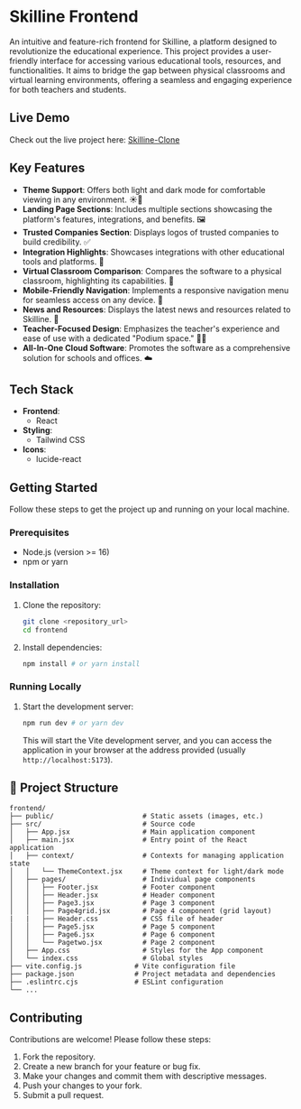 # Skilline Frontend 

An intuitive and feature-rich frontend for Skilline, a platform designed to revolutionize the educational experience. This project provides a user-friendly interface for accessing various educational tools, resources, and functionalities. It aims to bridge the gap between physical classrooms and virtual learning environments, offering a seamless and engaging experience for both teachers and students.

##  Live Demo

Check out the live project here: [Skilline-Clone](https://skill-line-clone.vercel.app/)

##  Key Features

- **Theme Support**: Offers both light and dark mode for comfortable viewing in any environment. ☀️🌙
- **Landing Page Sections**: Includes multiple sections showcasing the platform's features, integrations, and benefits. 🖼️
- **Trusted Companies Section**: Displays logos of trusted companies to build credibility. ✅
- **Integration Highlights**: Showcases integrations with other educational tools and platforms. 🔗
- **Virtual Classroom Comparison**: Compares the software to a physical classroom, highlighting its capabilities. 🏫
- **Mobile-Friendly Navigation**: Implements a responsive navigation menu for seamless access on any device. 📱
- **News and Resources**: Displays the latest news and resources related to Skilline. 📰
- **Teacher-Focused Design**: Emphasizes the teacher's experience and ease of use with a dedicated "Podium space." 🧑‍🏫
- **All-In-One Cloud Software**: Promotes the software as a comprehensive solution for schools and offices. ☁️

##  Tech Stack

- **Frontend**:
    - React
- **Styling**:
    - Tailwind CSS
- **Icons**:
    - lucide-react

##  Getting Started

Follow these steps to get the project up and running on your local machine.

### Prerequisites

- Node.js (version >= 16)
- npm or yarn

### Installation

1.  Clone the repository:

    ```bash
    git clone <repository_url>
    cd frontend
    ```

2.  Install dependencies:

    ```bash
    npm install # or yarn install
    ```

### Running Locally

1.  Start the development server:

    ```bash
    npm run dev # or yarn dev
    ```

    This will start the Vite development server, and you can access the application in your browser at the address provided (usually `http://localhost:5173`).

## 📂 Project Structure

```
frontend/
├── public/                      # Static assets (images, etc.)
├── src/                         # Source code
│   ├── App.jsx                  # Main application component
│   ├── main.jsx                 # Entry point of the React application
│   ├── context/                 # Contexts for managing application state
│   │   └── ThemeContext.jsx     # Theme context for light/dark mode
│   ├── pages/                   # Individual page components
│   │   ├── Footer.jsx           # Footer component
│   │   ├── Header.jsx           # Header component
│   │   ├── Page3.jsx            # Page 3 component
│   │   ├── Page4grid.jsx        # Page 4 component (grid layout)
|   |   ├── Header.css           # CSS file of header   
│   │   ├── Page5.jsx            # Page 5 component
│   │   ├── Page6.jsx            # Page 6 component
│   │   └── Pagetwo.jsx          # Page 2 component
│   ├── App.css                  # Styles for the App component
│   └── index.css                # Global styles
├── vite.config.js             # Vite configuration file
├── package.json               # Project metadata and dependencies
├── .eslintrc.cjs              # ESLint configuration
└── ...
```

##  Contributing

Contributions are welcome! Please follow these steps:

1.  Fork the repository.
2.  Create a new branch for your feature or bug fix.
3.  Make your changes and commit them with descriptive messages.
4.  Push your changes to your fork.
5.  Submit a pull request.